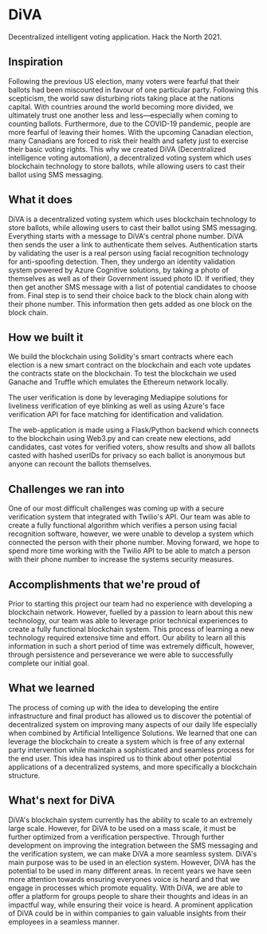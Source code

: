 # DiVA

Decentralized intelligent voting application. Hack the North 2021.

## Inspiration

Following the previous US election, many voters were fearful that their ballots had been miscounted in favour of one particular party. Following this scepticism, the world saw disturbing riots taking place at the nations capital. With countries around the world becoming more divided, we ultimately trust one another less and less—especially when coming to counting ballots. Furthermore, due to the COVID-19 pandemic, people are more fearful of leaving their homes. With the upcoming Canadian election, many Canadians are forced to risk their health and safety just to exercise their basic voting rights. This why we created DiVA (Decentralized intelligence voting automation), a decentralized voting system which uses blockchain technology to store ballots, while allowing users to cast their ballot using SMS messaging.

## What it does

DiVA is a decentralized voting system which uses blockchain technology to store ballots, while allowing users to cast their ballot using SMS messaging. Everything starts with a message to DiVA's central phone number. DiVA then sends the user a link to authenticate them selves. Authentication starts by validating the user is a real person using facial recognition technology for anti-spoofing detection. Then, they undergo an identity validation system powered by Azure Cognitive solutions, by taking a photo of themselves as well as of their Government issued photo ID. If verified, they then get another SMS message with a list of potential candidates to choose from. Final step is to send their choice back to the block chain along with their phone number. This information then gets added as one block on the block chain.

## How we built it

We build the blockchain using Solidity's smart contracts where each election is a new smart contract on the blockchain and each vote updates the contracts state on the blockchain. To test the blockchain we used Ganache and Truffle which emulates the Ethereum network locally.

The user verification is done by leveraging Mediapipe solutions for liveliness verification of eye blinking as well as using Azure's face verification API for face matching for identification and validation.

The web-application is made using a Flask/Python backend which connects to the blockchain using Web3.py and can create new elections, add candidates, cast votes for verified voters, show results and show all ballots casted with hashed userIDs for privacy so each ballot is anonymous but anyone can recount the ballots themselves.

## Challenges we ran into

One of our most difficult challenges was coming up with a secure verification system that integrated with Twilio's API. Our team was able to create a fully functional algorithm which verifies a person using facial recognition software, however, we were unable to develop a system which connected the person with their phone number. Moving forward, we hope to spend more time working with the Twilio API to be able to match a person with their phone number to increase the systems security measures.

## Accomplishments that we're proud of

Prior to starting this project our team had no experience with developing a blockchain network. However, fuelled by a passion to learn about this new technology, our team was able to leverage prior technical experiences to create a fully functional blockchain system. This process of learning a new technology required extensive time and effort. Our ability to learn all this information in such a short period of time was extremely difficult, however, through persistence and perseverance we were able to successfully complete our initial goal.

## What we learned

The process of coming up with the idea to developing the entire infrastructure and final product has allowed us to discover the potential of decentralized system on improving many aspects of our daily life especially when combined by Artificial Intelligence Solutions. We learned that one can leverage the blockchain to create a system which is free of any external party intervention while maintain a sophisticated and seamless process for the end user. This idea has inspired us to think about other potential applications of a decentralized systems, and more specifically a blockchain structure.

## What's next for DiVA

DiVA's blockchain system currently has the ability to scale to an extremely large scale. However, for DiVA to be used on a mass scale, it must be further optimized from a verification perspective. Through further development on improving the integration between the SMS messaging and the verification system, we can make DiVA a more seamless system.
DiVA's main purpose was to be used in an election system. However, DiVA has the potential to be used in many different areas. In recent years we have seen more attention towards ensuring everyones voice is heard and that we engage in processes which promote equality. With DiVA, we are able to offer a platform for groups people to share their thoughts and ideas in an impactful way, while ensuring their voice is heard. A prominent application of DiVA could be in within companies to gain valuable insights from their employees in a seamless manner.
